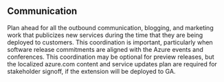 
<a name="portalfxExtensionsForProgramManagersCommunicaton"></a>
<!-- link to this document is [portalfx-extensions-forProgramManagers-communication.md]()
-->

## Communication

Plan ahead for all the outbound communication, blogging, and marketing work that publicizes new services during the time that they are being deployed to customers.  This coordination is important, particularly when software release commitments are aligned with the Azure events and conferences. This coordination may be optional for preview releases, but the localized azure.com content and service updates plan are required for stakeholder signoff, if the extension will be deployed to GA.
